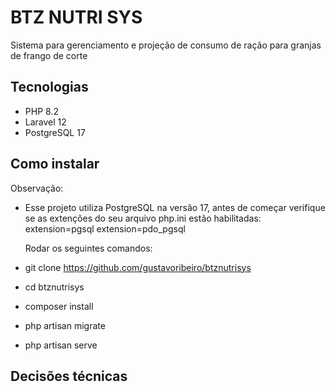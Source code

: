 # BTZ NUTRI SYS

Sistema para gerenciamento e projeção de consumo de ração para granjas de frango de corte

## Tecnologias

- PHP 8.2
- Laravel 12
- PostgreSQL 17

## Como instalar

  Observação:
- Esse projeto utiliza PostgreSQL na versão 17, antes de começar verifique se as extenções do seu arquivo php.ini estão habilitadas:
  extension=pgsql
  extension=pdo_pgsql

  Rodar os seguintes comandos:
- git clone https://github.com/gustavoribeiro/btznutrisys
- cd btznutrisys
- composer install
- php artisan migrate
- php artisan serve

## Decisões técnicas
